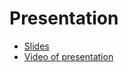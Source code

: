 # Presentation

* [Slides](./presentation.slides.html)
* [Video of presentation](../_src/cnn-naive-identifier_presentation.mp4)